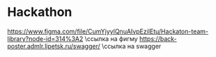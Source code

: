 # Hackathon

https://www.figma.com/file/CumYjyylQnuAIvpEzilEtu/Hackaton-team-library?node-id=314%3A2  \\ссылка на фигму
https://back-poster.admlr.lipetsk.ru/swagger/ \\ссылка на swagger

